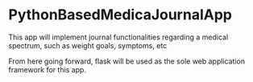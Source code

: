 # PythonBasedMedicaJournalApp
 This app will implement journal functionalities regarding a medical spectrum, such as weight goals, symptoms, etc

From here going forward, flask will be used as the sole web application framework for this app.